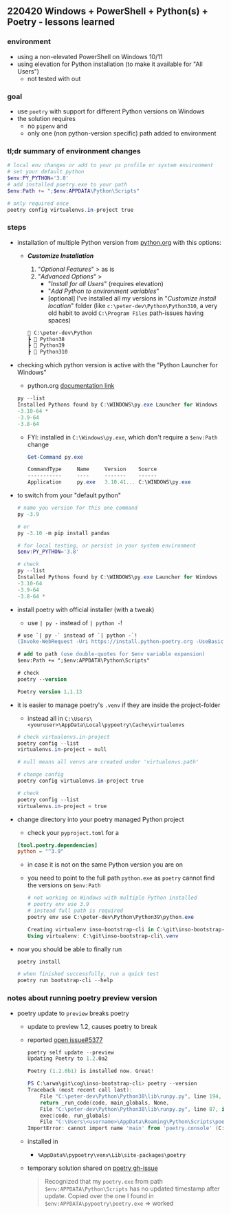 ## 220420 Windows + PowerShell + Python(s) + Poetry - lessons learned

### environment

- using a non-elevated PowerShell on Windows 10/11
- using elevation for Python installation (to make it available for "All Users")
  - not tested with out

### goal

- use `poetry` with support for different Python versions on Windows
- the solution requires
  - no `pipenv` and
  - only one (non python-version specific) path added to environment

### tl;dr summary of environment changes

```powershell
# local env changes or add to your ps profile or system environment
# set your default python
$env:PY_PYTHON='3.8'
# add installed poetry.exe to your path
$env:Path += ";$env:APPDATA\Python\Scripts"

# only required once
poetry config virtualenvs.in-project true
```

### steps

- installation of multiple Python version from [python.org](https://www.python.org/downloads/windows/) with this options:
  - _**Customize Installation**_
    1. "_Optional Features_" > as is
    2. "_Advanced Options_" >
       - "_Install for all Users_" (requires elevation)
       - "_Add Python to environment variables_"
       - [optional] I've installed all my versions in "_Customize install location_" folder (like `c:\peter-dev\Python\Python310`, a very old habit to avoid `C:\Program Files` path-issues having spaces)

    ```txt
    📂 C:\peter-dev\Python
    ┣ 📂 Python38
    ┣ 📂 Python39
    ┣ 📂 Python310
    ```

- checking which python version is active with the "Python Launcher for Windows"
  - python.org [documentation link](https://docs.python.org/3/using/windows.html#python-launcher-for-windows)

  ```powershell
  py --list
  Installed Pythons found by C:\WINDOWS\py.exe Launcher for Windows
  -3.10-64 *
  -3.9-64
  -3.8-64
  ```

  - FYI: installed in `C:\Windows\py.exe`, which don't require a `$env:Path` change

    ```powershell
    Get-Command py.exe

    CommandType     Name     Version    Source
    -----------     ----     -------    ------
    Application     py.exe   3.10.41... C:\WINDOWS\py.exe
    ```

- to switch from your "default python"

  ```powershell
  # name you version for this one command
  py -3.9

  # or
  py -3.10 -m pip install pandas
  ```

  ```powershell
  # for local testing, or persist in your system environment
  $env:PY_PYTHON='3.8'

  # check
  py --list
  Installed Pythons found by C:\WINDOWS\py.exe Launcher for Windows
  -3.10-64
  -3.9-64
  -3.8-64 *
  ```

- install poetry with official installer (with a tweak)
  - use `| py -` instead of `| python -`!

  ```ps
  # use `| py -` instead of `| python -`!
  (Invoke-WebRequest -Uri https://install.python-poetry.org -UseBasicParsing).Content | py -

  # add to path (use double-quotes for $env variable expansion)
  $env:Path += ";$env:APPDATA\Python\Scripts"

  # check
  poetry --version

  Poetry version 1.1.13
  ```

- it is easier to manage poetry's `.venv` if they are inside the project-folder
  - instead all in `C:\Users\<youruser>\AppData\Local\pypoetry\Cache\virtualenvs`

  ```powershell
  # check virtualenvs.in-project
  poetry config --list
  virtualenvs.in-project = null

  # null means all venvs are created under 'virtualenvs.path'

  # change config
  poetry config virtualenvs.in-project true

  # check
  poetry config --list
  virtualenvs.in-project = true
  ```

- change directory into your poetry managed Python project
  - check your `pyproject.toml` for a

  ```toml
  [tool.poetry.dependencies]
  python = "^3.9"
  ```

  - in case it is not on the same Python version you are on
  - you need to point to the full path `python.exe` as `poetry` cannot find the versions on `$env:Path`

    ```powershell
    # not working on Windows with multiple Python installed
    # poetry env use 3.9
    # instead full path is required
    poetry env use C:\peter-dev\Python\Python39\python.exe

    Creating virtualenv inso-bootstrap-cli in C:\git\inso-bootstrap-cli\.venv
    Using virtualenv: C:\git\inso-bootstrap-cli\.venv
    ```

- now you should be able to finally run

  ```powershell
  poetry install

  # when finished successfully, run a quick test
  poetry run bootstrap-cli --help
  ```

### notes about running poetry preview version

- poetry update to `preview` breaks poetry
  - update to preview 1.2, causes poetry to break
  - reported [open issue#5377](https://github.com/python-poetry/poetry/issues/5377)

    ```powershell
    poetry self update --preview
    Updating Poetry to 1.2.0a2

    Poetry (1.2.0b1) is installed now. Great!

    PS C:\arwa\git\cog\inso-bootstrap-cli> poetry --version
    Traceback (most recent call last):
        File "C:\peter-dev\Python\Python38\lib\runpy.py", line 194, in _run_module_as_main
        return _run_code(code, main_globals, None,
        File "C:\peter-dev\Python\Python38\lib\runpy.py", line 87, in _run_code
        exec(code, run_globals)
        File "C:\Users\<username>\AppData\Roaming\Python\Scripts\poetry.exe\__main__.py", line 4, in <module>
    ImportError: cannot import name 'main' from 'poetry.console' (C:\Users\<username>\AppData\Roaming\pypoetry\venv\lib\site-packages\poetry\console\__init__.py)
    ```
  - installed in
    - `%AppData%\pypoetry\venv\Lib\site-packages\poetry`
  - temporary solution shared on [poetry gh-issue](https://github.com/python-poetry/poetry/issues/5377#issuecomment-1103879018)
      > Recognized that my `poetry.exe` from path `$env:APPDATA\Python\Scripts` has no updated timestamp after update. Copied over the one I found in `$env:APPDATA\pypoetry\poetry.exe`
      > => worked
